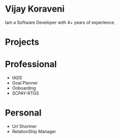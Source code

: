# Vijay Koraveni
Iam a Software Developer with 4+ years of experience.

# Projects

# Professional
 * IADS
 * Goal Planner
 * Onboarding
 * SCPAY-RTGS

# Personal
 * Url Shortner
 * RelationShip Manager

